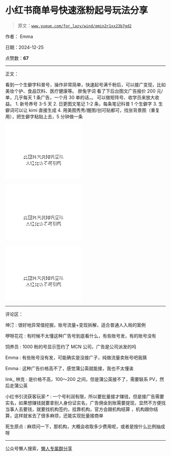 # 小红书商单号快速涨粉起号玩法分享

> 原文：[`www.yuque.com/for_lazy/wind/qmin2r1xx23b7gd2`](https://www.yuque.com/for_lazy/wind/qmin2r1xx23b7gd2)

作者： Emma

日期：2024-12-25

点赞数：**67**

* * *

正文：

看到一个生僻字科普号，操作非常简单，快速起号满千粉后，可以接广变现，比如美妆个护、食品饮料、医疗健康等。 胖兔字词 看了下后台图文广告报价
200 元/单，几乎每天 1 条广告，一个月 30 单的话，。 可以做矩阵号、收学员来放大收益。 1. 新号养号 3-5 天 2. 日更图文笔记 1-2
条，每条笔记科普 1 个生僻字 3. 生僻词可以让 kimi 直接生成 4. 用美图秀秀/醒图/创可贴都可，找张背景图（重复用），把生僻字粘贴上去，5 分钟做一条

![](img/70b2cde45dce0429d0922fbe8bd77909.png "None")

![](img/a22e5e6b4789602906b63e6926039d2b.png "None")

![](img/9f51b74ea3fbc9177db1808a3d66b179.png "None")

* * *

评论区：

坤汀 : 很好地异常值挖掘，账号流量+变现拆解，适合普通人入局的案例

咿呀花花 : 有时候不太懂这种广告号到底看什么，有些账号发，有的账号没有

饲养员 : 1000 粉的号显示签约了 MCN 公司，广告是公司派发的吗

Emma : 有些账号没有发，可能确实是没接广子，纯做流量卖账号吧我猜

Emma : 这种广告价格高不了，感觉蒲公英就能接，我也不太懂诶

link_ 林克 : 是价格不高，100～200 之间，但是蒲公英接不了，需要联系 PV，然后走蒲公英

小红书引流获客玩家·* : 一个号利润有限，所以要批量接才赚钱，但是接广告需要实名，如果想赚钱就要拿别人身份证实名，广告佣金到账需要提现，显然不方便找当事人去要钱，就要找机构签约，挂靠机构，官方会跟机构结算
，机构跟你结算，这样就省去了很多麻烦，还能实现批量接商单

死生原点 : 麻烦问一下，那机构，大概会收取多少费用呢，或者是按什么比例抽成呀

* * *

公众号懒人搜索，[懒人专属群分享](https://lazybook.fun/#/blog/group)